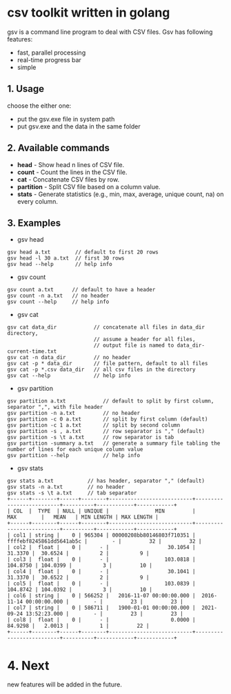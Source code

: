 # csv toolkit written in golang
gsv is a command line program to deal with CSV files. Gsv has following features:

- fast, parallel processing
- real-time progress bar
- simple

## 1. Usage
choose the either one:
- put the gsv.exe file in system path
- put gsv.exe and the data in the same folder

## 2. Available commands
- **head** - Show head n lines of CSV file.
- **count** - Count the lines in the CSV file.
- **cat** - Concatenate CSV files by row.
- **partition** - Split CSV file based on a column value.
- **stats** - Generate statistics (e.g., min, max, average, unique count, na) on every column.

## 3. Examples

- gsv head
```shell
gsv head a.txt        // default to first 20 rows
gsv head -l 30 a.txt  // first 30 rows
gsv head --help       // help info
```

- gsv count
```shell
gsv count a.txt      // default to have a header
gsv count -n a.txt   // no header
gsv count --help     // help info
```

- gsv cat
```shell
gsv cat data_dir            // concatenate all files in data_dir directory, 
                            // assume a header for all files,
                            // output file is named to data_dir-current-time.txt
gsv cat -n data_dir         // no header
gsv cat -p * data_dir       // file pattern, default to all files
gsv cat -p *.csv data_dir   // all csv files in the directory
gsv cat --help              // help info
```

- gsv partition
```shell
gsv partition a.txt            // default to split by first column, separator ",", with file header
gsv partition -n a.txt         // no header
gsv partition -c 0 a.txt       // split by first column (default)
gsv partition -c 1 a.txt       // split by second column
gsv partition -s , a.txt       // row separator is "," (default) 
gsv partition -s \t a.txt      // row separator is tab
gsv partition -summary a.txt   // generate a summary file tabling the number of lines for each unique column value
gsv partition --help           // help info
```

- gsv stats
```shell
gsv stats a.txt           // has header, separator "," (default)
gsv stats -n a.txt        // no header
gsv stats -s \t a.txt     // tab separator
+------+--------+------+--------+---------------------------+--------------------------+----------+------------+------------+
| COL  |  TYPE  | NULL | UNIQUE |               MIN         |               MAX        |   MEAN   | MIN LENGTH | MAX LENGTH |
+------+--------+------+--------+---------------------------+--------------------------+----------+------------+------------+
| col1 | string |    0 | 965304 | 00000208bb80146803f710351 | ffffebf8245861dd5641ab5c |        - |         32 |         32 |
| col2 |  float |    0 |      - |                   30.1054 |                  31.3370 |  30.6524 |          2 |          9 |
| col3 |  float |    0 |      - |                  103.0818 |                 104.8750 | 104.0399 |          3 |         10 |
| col4 |  float |    0 |      - |                   30.1041 |                  31.3370 |  30.6522 |          2 |          9 |
| col5 |  float |    0 |      - |                  103.0839 |                 104.8742 | 104.0392 |          3 |         10 |
| col6 | string |    0 | 566252 |   2016-11-07 00:00:00.000 |  2016-11-14 00:00:00.000 |        - |         23 |         23 |
| col7 | string |    0 | 586711 |   1900-01-01 00:00:00.000 |  2021-09-24 13:52:23.000 |        - |         23 |         23 |
| col8 |  float |    0 |      - |                    0.0000 |                  84.9298 |   2.0013 |          1 |         22 |
+------+--------+------+--------+---------------------------+--------------------------+----------+------------+------------+
```

# 4. Next
new features will be added in the future.
